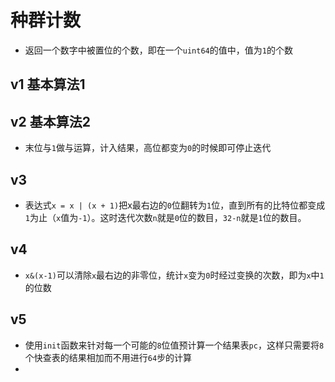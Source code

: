 # 种群计数
- 返回一个数字中被置位的个数，即在一个`uint64`的值中，值为`1`的个数
## v1 基本算法1
## v2 基本算法2
- 末位与`1`做与运算，计入结果，高位都变为`0`的时候即可停止迭代
## v3
- 表达式`x = x | (x + 1)`把x最右边的`0`位翻转为`1`位，直到所有的比特位都变成`1`为止（`x`值为`-1`）。这时迭代次数`n`就是`0`位的数目，`32-n`就是`1`位的数目。
## v4
- `x&(x-1)`可以清除`x`最右边的非零位，统计`x`变为`0`时经过变换的次数，即为`x`中`1`的位数
## v5
- 使用`init`函数来针对每一个可能的`8`位值预计算一个结果表`pc`，这样只需要将`8`个快查表的结果相加而不用进行`64`步的计算
- 